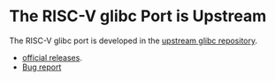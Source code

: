 # The RISC-V glibc Port is Upstream

The RISC-V glibc port is developed in the [upstream glibc repository](https://sourceware.org/git/?p=glibc.git).

- [official releases](https://ftp.gnu.org/gnu/glibc/).
- [Bug report](https://www.gnu.org/software/libc/bugs.html)

